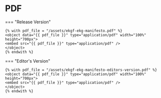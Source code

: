 # PDF

=== "Release Version"

    {% with pdf_file = "/assets/ekgf-ekg-manifesto.pdf" %}
    <object data="{{ pdf_file }}" type="application/pdf" width="100%" height="700px">
    <embed src="{{ pdf_file }}" type="application/pdf" />
    </object>
    {% endwith %}

=== "Editor's Version"

    {% with pdf_file = "/assets/ekgf-ekg-manifesto-editors-version.pdf" %}
    <object data="{{ pdf_file }}" type="application/pdf" width="100%" height="700px">
    <embed src="{{ pdf_file }}" type="application/pdf" />
    </object>
    {% endwith %}
